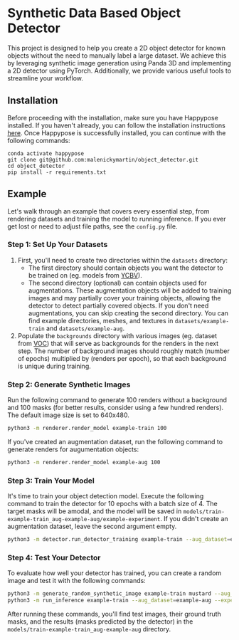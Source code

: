 # Synthetic Data Based Object Detector 

This project is designed to help you create a 2D object detector for known objects without the need to manually label a large dataset. We achieve this by leveraging synthetic image generation using Panda 3D and implementing a 2D detector using PyTorch. Additionally, we provide various useful tools to streamline your workflow. 

## Installation
Before proceeding with the installation, make sure you have Happypose installed. If you haven't already, you can follow the installation instructions [here](https://github.com/agimus-project/happypose/tree/dev).
Once Happypose is successfully installed, you can continue with the following commands:
```
conda activate happypose
git clone git@github.com:malenickymartin/object_detector.git
cd object_detector
pip install -r requirements.txt
```


## Example

Let's walk through an example that covers every essential step, from rendering datasets and training the model to running inference. If you ever get lost or need to adjust file paths, see the `config.py` file.

### Step 1: Set Up Your Datasets

1. First, you'll need to create two directories within the `datasets` directory:
   - The first directory should contain objects you want the detector to be trained on (eg. models from [YCBV](https://www.ycbbenchmarks.com/object-models/)).
   - The second directory (optional) can contain objects used for augmentations. These augmentation objects will be added to training images and may partially cover your training objects, allowing the detector to detect partially covered objects. If you don't need augmentations, you can skip creating the second directory.
You can find example directories, meshes, and textures in `datasets/example-train` and `datasets/example-aug`.
2. Populate the `backgrounds` directory with various images (eg. dataset from [VOC](http://host.robots.ox.ac.uk/pascal/VOC/voc2012/#devkit)) that will serve as backgrounds for the renders in the next step. The number of background images should roughly match (number of epochs) multiplied by (renders per epoch), so that each background is unique during training.

### Step 2: Generate Synthetic Images

Run the following command to generate 100 renders without a background and 100 masks (for better results, consider using a few hundred renders). The default image size is set to 640x480.

```bash
python3 -m renderer.render_model example-train 100
```

If you've created an augmentation dataset, run the following command to generate renders for augumentation objects:

```bash
python3 -m renderer.render_model example-aug 100
```


### Step 3: Train Your Model

It's time to train your object detection model. Execute the following command to train the detector for 10 epochs with a batch size of 4. The target masks will be amodal, and the model will be saved in `models/train-example-train_aug-example-aug/example-experiment`. If you didn't create an augmentation dataset, leave the second argument empty.

```bash
python3 -m detector.run_detector_training example-train --aug_dataset=example-aug --batch-size=4 --num_epochs=10 --amodal --experiment=example_experiment
```

### Step 4: Test Your Detector

To evaluate how well your detector has trained, you can create a random image and test it with the following commands:

```bash
python3 -m generate_random_synthetic_image example-train mustard --aug_dataset=example-aug
python3 -m run_inference example-train --aug_dataset=example-aug --experiment=example_experiment
```

After running these commands, you'll find test images, their ground truth masks, and the results (masks predicted by the detector) in the `models/train-example-train_aug-example-aug` directory.

